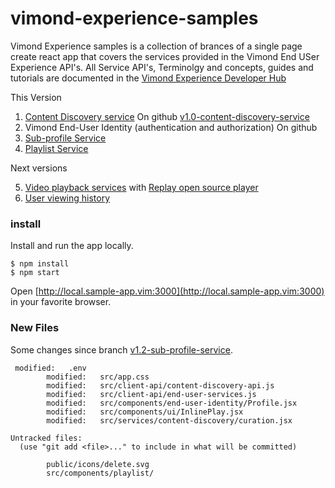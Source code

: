 # vimond-experience-samples
Vimond Experience samples is a collection of brances of a single page create react app that covers the services provided in the
Vimond End USer Experience API's.
All Service API's, Terminolgy and concepts, guides and tutorials are documented in the
[Vimond Experience Developer Hub](https://vimond-experience-api.readme.io/)

This Version
1. [Content Discovery service](https://vimond-experience-api.readme.io/docs/content-discovery) On github [v1.0-content-discovery-service](https://github.com/vimond/vimond-experience-samples/tree/v1.0-content-discovery-service)
2. Vimond End-User Identity (authentication and authorization) On github []()
3. [Sub-profile Service](https://vimond-experience-api.readme.io/docs/sub-profile-service) 
4. [Playlist Service](https://vimond-experience-api.readme.io/docs/playlist-service)

Next versions 



5. [Video playback services](https://vimond-experience-api.readme.io/docs/video-playback) with [Replay open source player](https://vimond.github.io/replay/)
6. [User viewing history](https://vimond-experience-api.readme.io/docs/resume-playback) 




### install
Install and run the app locally.
```shell
$ npm install
$ npm start
```

Open [http://local.sample-app.vim:3000](http://local.sample-app.vim:3000) in your favorite browser.  

### New Files
Some changes since branch [v1.2-sub-profile-service](https://github.com/vimond/vimond-experience-samples/tree/v1.2-sub-profile-service).

```
 modified:   .env
        modified:   src/app.css
        modified:   src/client-api/content-discovery-api.js
        modified:   src/client-api/end-user-services.js
        modified:   src/components/end-user-identity/Profile.jsx
        modified:   src/components/ui/InlinePlay.jsx
        modified:   src/services/content-discovery/curation.jsx

Untracked files:
  (use "git add <file>..." to include in what will be committed)

        public/icons/delete.svg
        src/components/playlist/

```






